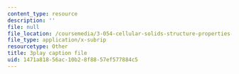 ```yaml
---
content_type: resource
description: ''
file: null
file_location: /coursemedia/3-054-cellular-solids-structure-properties-and-applications-spring-2015/1471a81856ac10b28f8857ef577884c5_ZWdDKll8qZc.srt
file_type: application/x-subrip
resourcetype: Other
title: 3play caption file
uid: 1471a818-56ac-10b2-8f88-57ef577884c5
---
```

